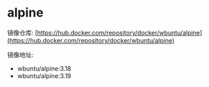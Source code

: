 # alpine

镜像仓库: [https://hub.docker.com/repository/docker/wbuntu/alpine](https://hub.docker.com/repository/docker/wbuntu/alpine)

镜像地址: 

- wbuntu/alpine:3.18
- wbuntu/alpine:3.19